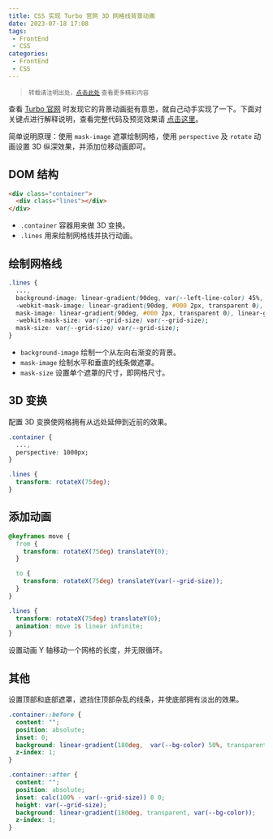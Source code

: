 ```yaml
---
title: CSS 实现 Turbo 官网 3D 网格线背景动画
date: 2023-07-18 17:08
tags:
 - FrontEnd
 - CSS
categories:
 - FrontEnd
 - CSS
---
```


> <small>转载请注明出处，[点击此处](https://shichaohui.github.io/) 查看更多精彩内容</small>

查看 [Turbo 官网](https://turbo.build/) 时发现它的背景动画挺有意思，就自己动手实现了一下。下面对关键点进行解释说明，查看完整代码及预览效果请 [点击这里](https://code.juejin.cn/pen/7252604713613393977)。

简单说明原理：使用 `mask-image` 遮罩绘制网格，使用 `perspective` 及 `rotate` 动画设置 3D 纵深效果，并添加位移动画即可。

## DOM 结构

```html
<div class="container">
  <div class="lines"></div>
</div>
```
* `.container` 容器用来做 3D 变换。
* `.lines` 用来绘制网格线并执行动画。

## 绘制网格线

```css
.lines {
  ...,
  background-image: linear-gradient(90deg, var(--left-line-color) 45%, transparent 50%, var(--right-line-color) 55%);
  -webkit-mask-image: linear-gradient(90deg, #000 2px, transparent 0), linear-gradient(180deg, #000 2px, transparent 0);
  mask-image: linear-gradient(90deg, #000 2px, transparent 0), linear-gradient(180deg, #000 2px, transparent 0);
  -webkit-mask-size: var(--grid-size) var(--grid-size);
  mask-size: var(--grid-size) var(--grid-size);
}
```
* `background-image` 绘制一个从左向右渐变的背景。
* `mask-image` 绘制水平和垂直的线条做遮罩。
* `mask-size` 设置单个遮罩的尺寸，即网格尺寸。

## 3D 变换

配置 3D 变换使网格拥有从远处延伸到近前的效果。

```css
.container {
  ...,
  perspective: 1000px;
}

.lines {
  transform: rotateX(75deg);
}
```

## 添加动画

```css
@keyframes move {
  from {
    transform: rotateX(75deg) translateY(0);
  }

  to {
    transform: rotateX(75deg) translateY(var(--grid-size));
  }
}

.lines {
  transform: rotateX(75deg) translateY(0);
  animation: move 1s linear infinite;
}
```

设置动画 Y 轴移动一个网格的长度，并无限循环。

## 其他

设置顶部和底部遮罩，遮挡住顶部杂乱的线条，并使底部拥有淡出的效果。

```css
.container::before {
  content: "";
  position: absolute;
  inset: 0;
  background: linear-gradient(180deg,  var(--bg-color) 50%, transparent);
  z-index: 1;
}

.container::after {
  content: "";
  position: absolute;
  inset: calc(100% - var(--grid-size)) 0 0;
  height: var(--grid-size);
  background: linear-gradient(180deg, transparent, var(--bg-color));
  z-index: 1;
}
```